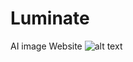 # Luminate
AI image Website
![alt text]([https://i.imgur.com/xtBMF1N.png](https://i.imgur.com/xtBMF1N.png))
